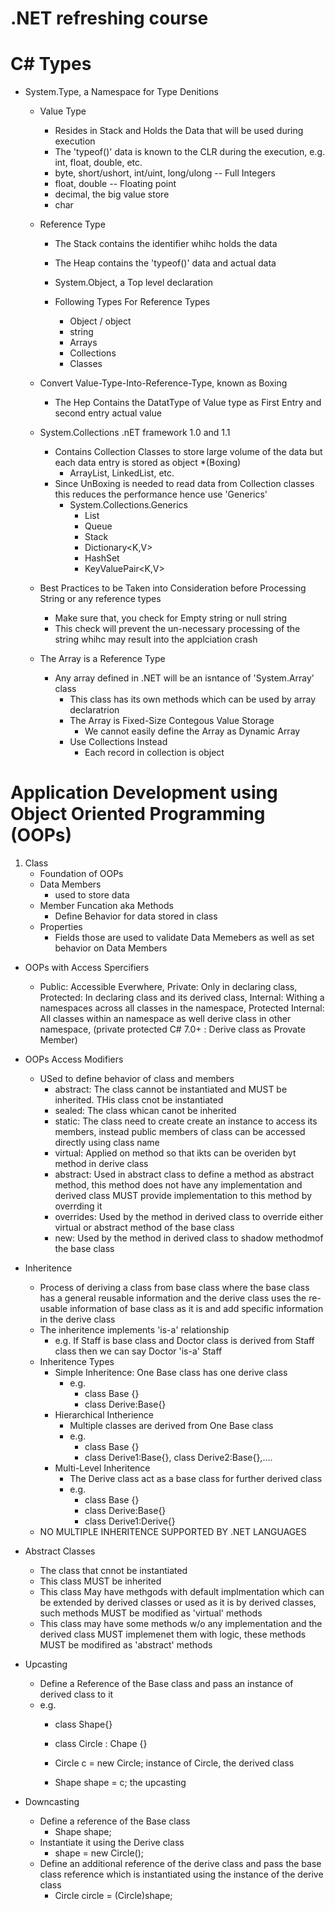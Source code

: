 # .NET refreshing course

# C# Types
- System.Type, a Namespace for Type Denitions
	- Value Type
		- Resides in Stack and Holds the Data that will be used during execution
		- The 'typeof()' data is known to the CLR during the execution, e.g. int, float, double, etc.
		- byte, short/ushort, int/uint, long/ulong -- Full Integers
		- float, double -- Floating point
		- decimal, the big value store
		- char

	- Reference Type
		- The Stack contains the identifier whihc holds the data
		- The Heap contains the 'typeof()' data and actual data

		- System.Object, a Top level declaration
		- Following Types For Reference Types
			- Object / object
			- string
			- Arrays
			- Collections
			- Classes
	- Convert Value-Type-Into-Reference-Type, known as Boxing
		- The Hep Contains the DatatType of Value type as First Entry and second entry actual value
	- System.Collections .nET framework 1.0 and 1.1
		- Contains Collection Classes to store large volume of the data but each data entry is stored as object *(Boxing)
			- ArrayList, LinkedList, etc.
		- Since UnBoxing is needed to read data from Collection classes this reduces the performance hence use 'Generics'
			- System.Collections.Generics
				- List<T>
				- Queue<T>
				- Stack<T>
				- Dictionary<K,V>
				- HashSet<V>
				- KeyValuePair<K,V>
	- Best Practices to be Taken into Consideration before Processing String or any reference types
		- Make sure that, you check for Empty string or null string
		- This check will prevent the un-necessary processing of the string whihc may result into the applciation crash
	- The Array is a Reference Type
		- Any array defined in .NET will be an isntance of 'System.Array' class
			- This class has its own methods which can be used by array declaratrion
			- The Array is Fixed-Size Contegous Value Storage 
				- We cannot easily define the Array as Dynamic Array
			- Use Collections Instead
				- Each record in collection is object
# Application Development using Object Oriented Programming (OOPs)
1. Class
	- Foundation of OOPs
	- Data Members
		- used to store data
	- Member Funcation aka Methods
		- Define Behavior for data stored in class
	- Properties
		- Fields those are used to validate Data Memebers as well as set behavior on Data Members
- OOPs with Access Spercifiers
	- Public: Accessible Everwhere, Private: Only in declaring class, Protected: In declaring class and its derived class, Internal: Withing a namespaces across all classes in the namespace, Protected Internal: All classes within an namespace as well derive class in other namespace, (private protected C# 7.0+ : Derive class as Provate Member)
- OOPs Access Modifiers
	- USed to define behavior of class and members 
		- abstract: The class cannot be instantiated and MUST be inherited. THis class cnot be instantiated
		- sealed: The class whican canot be inherited
		- static: The class need to create create an instance to access its members, instead public members of class can be accessed directly using class name
		- virtual: Applied on method so that ikts can be overiden byt method in derive class
		- abstract: Used in abstract class to define a method as abstract method, this method does not have any implementation and derived class MUST provide implementation to this method by overrding it
		- overrides: Used by the method in derived class to override either virtual or abstract method of the base class
		- new: Used by the method in derived class to shadow methodmof the base class
- Inheritence
	- Process of deriving a class from base class where the base class has a general reusable information and the derive class uses the re-usable information of base class as it is and add specific information in the derive class
	- The inheritence implements 'is-a' relationship
		- e.g. If Staff is base class and Doctor class is derived from Staff class then we can say Doctor 'is-a' Staff
	- Inheritence Types
		- Simple Inheritence: One Base class has one derive class
			- e.g.
				- class Base {}
				- class Derive:Base{}
		- Hierarchical Intherience
			- Multiple classes are derived from One Base class
			- e.g.
				- class Base {}
				- class Derive1:Base{}, class Derive2:Base{},....
		- Multi-Level Inheritence
			- The Derive class act as a base class for further derived class
			- e.g.
				- class Base {}
				- class Derive:Base{}
				- class Derive1:Derive{}
	- NO MULTIPLE INHERITENCE SUPPORTED BY .NET LANGUAGES

- Abstract Classes
	- The class that cnnot be instantiated
	- This class MUST be inherited
	- This class May have methgods with default implmentation which can be extended by derived classes or used as it is by derived classes, such methods MUST be modified as 'virtual' methods 
	- This class may have some methods w/o any implementation and the derived class MUST implemenet them with logic, these methods MUST be modifired as 'abstract' methods 


- Upcasting
	- Define a Reference of the Base class and pass an instance of derived class to it
	- e.g.
		- class Shape{}
		- class Circle : Chape {}

		- Circle c = new Circle; instance of Circle, the derived class
		- Shape shape = c; the upcasting
- Downcasting
	- Define a reference of the Base class
		- Shape shape;
	- Instantiate it using the Derive class
		- shape = new Circle();
	- Define an additional reference of the derive class and pass the base class reference which is instantiated using the instance of the derive class
		- Circle circle = (Circle)shape;

	